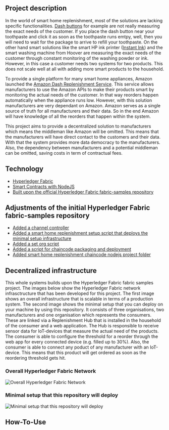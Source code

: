 ## Project description

In the world of smart home replenishment, most of the solutions are lacking specific functionalities. [Dash buttons](https://en.wikipedia.org/wiki/Amazon_Dash) for example are not really measuring the exact needs of the customer. If you place the dash button near your toothpaste and click it as soon as the toothpaste runs emtpy, well, then you will need to wait for the package to arrive to refill your toothpaste. On the other hand smart solutions like the smart HP ink printer ([Instant Ink](https://www.hp.com/de-de/shop/offer.aspx?p=instantink)) and the smart washing machine from Hoover are measuring the exact needs of the customer through constant monitoring of the washing powder or ink. However, in this case a customer needs two systems for two products. This does not scale well at all with adding more smart products to the household.

To provide a single platform for many smart home appliances, Amazon launched the [Amazon Dash Replenishment Service](https://developer.amazon.com/en-US/alexa/dash-services). This service allows manufacturers to use the Amazon APIs to make their products smart by monitoring the actual needs of the customer. In that way reorders happen automatically when the appliance runs low. However, with this solution manufacturers are very dependant on Amazon. Amazon serves as a single source of truth for all manufacturers and their data. So in the end Amazon will have knowledge of all the reorders that happen within the system.

This project aims to provide a decentralized solution to manufacturers which means the middleman like Amazon will be omitted. This means that the manufacturers will have direct contact to the customers and their data. With that the system provides more data democracy to the manufacturers. Also, the dependency between manufacturers and a potential middleman can be omitted, saving costs in term of contractual fees.

## Technology
 * [Hyperledger Fabric](https://www.hyperledger.org/use/fabric)
 * [Smart Contracts with NodeJS](https://nodejs.org/en/)
 * [Built upon the official Hyperledger Fabric fabric-samples repository](https://github.com/hyperledger/fabric-samples)

## Adjustments of the initial Hyperledger Fabric fabric-samples repository
 * [Added a channel controller](https://github.com/ajdev-1/smart-home-replenishment-system/blob/main/channel-controller.sh)
 * [Added a smart home replenishment setup script that deploys the minimal setup infrastructure](https://github.com/ajdev-1/smart-home-replenishment-system/blob/main/setup-replenishment-system.sh)
 * [Added a set org script](https://github.com/ajdev-1/smart-home-replenishment-system/blob/main/set-org.sh)
 * [Added a script for chaincode packaging and deployment](https://github.com/ajdev-1/smart-home-replenishment-system/blob/main/deploy-smart-home-repl-chaincode.sh)
 * [Added smart home replenishment chaincode nodejs project folder](https://github.com/ajdev-1/smart-home-replenishment-system/tree/main/smart-home-replenishment-chaincode)

## Decentralized infrastructure
This whole systems builds upon the Hyperledger Fabric fabric samples project. The images below show the Hyperledger Fabric network infrasctructure that has been developed for this project. The first image shows an overall infrastructure that is scalable in terms of a production system. The second image shows the minimal setup that you can deploy on your machine by using this repository. It consists of three organisations, two manufacturers and one organisation which represents the consumers. These are linked via a Replenishment Hub that is installed in the household of the consumer and a web application. The Hub is responsible to receive sensor data for IoT-devices that measure the actual need of the products. The consumer is able to configure the threshold for a reorder through the web app for every connected device (e.g. filled up to 30%). Also, the consumer is able to connect any poduct of any manufacturer with an IoT-device. This means that this product will get ordered as soon as the reordering threshold gets hit.

### Overall Hyperledger Fabric Network
![Overall Hyperledger Fabric Network](https://user-images.githubusercontent.com/38671044/141429032-48c299b0-fad0-49ce-94ca-cd87dd67338d.png)

### Minimal setup that this repository will deploy
![Minimal setup that this repository will deploy](https://user-images.githubusercontent.com/38671044/141429180-298466a5-0e14-4454-9078-c1588c23257f.png)

## How-To-Use
